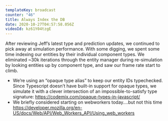 ```yaml
---
templateKey: broadcast
counter: "46"
title: Always Index the DB
date: 2020-10-27T04:57:58.056Z
videoId: kz61Y04tzgE
---
```

After reviewing Jeff’s latest type and prediction updates, we continued to pick away at simulation performance. With some digging, we spent some time indexing our entities by their individual component types. We eliminated ~30k iterations through the entity manager during re-simulation by looking entities up by component type, and saw our frame rate start to climb.

- We’re using an “opaque type alias” to keep our entity IDs typechecked. Since Typescript doesn’t have built-in support for opaque types, we simulate it with a clever intersection of an impossible-to-satisfy type signature: https://codemix.com/opaque-types-in-javascript/
- We briefly considered starting on webworkers today….but not this time https://developer.mozilla.org/en-US/docs/Web/API/Web_Workers_API/Using_web_workers